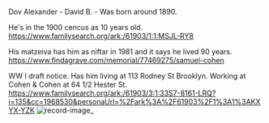 
Dov Alexander - David B. - Was born around 1890. 

He's in the 1900 cencus as 10 years old.  https://www.familysearch.org/ark:/61903/1:1:MSJL-RY8 

His matzeiva has him as niftar in 1981 and it says he lived 90 years.  https://www.findagrave.com/memorial/77469275/samuel-cohen

WW I draft notice. Has him living at 113 Rodney St Brooklyn. Working at Cohen & Cohen at 64 1/2 Hester St. https://www.familysearch.org/ark:/61903/3:1:33S7-8161-LRQ?i=135&cc=1968530&personaUrl=%2Fark%3A%2F61903%2F1%3A1%3AKXYX-YZK 
![record-image_](https://user-images.githubusercontent.com/26397685/113650339-0b8fd580-965e-11eb-82b8-d705c79df9d4.jpg)
